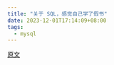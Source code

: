 ```yaml
---
title: "关于 SQL，感觉自己学了假书"
date: 2023-12-01T17:14:09+08:00
tags:
  - mysql
---
```


[原文](https://blog.wolfogre.com/posts/sql-tips/)
